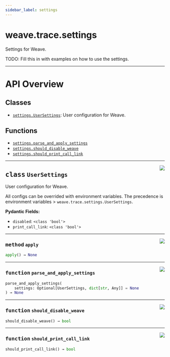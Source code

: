```yaml
---
sidebar_label: settings
---
```

    

# weave.trace.settings

Settings for Weave.

TODO: Fill this in with examples on how to use the settings.


---


# API Overview



## Classes

- [`settings.UserSettings`](#class-usersettings): User configuration for Weave.

## Functions

- [`settings.parse_and_apply_settings`](#function-parse_and_apply_settings)
- [`settings.should_disable_weave`](#function-should_disable_weave)
- [`settings.should_print_call_link`](#function-should_print_call_link)


---


<a href="https://github.com/wandb/weave/blob/master/weave/trace/settings.py#L19"><img align="right" src="https://img.shields.io/badge/-source-cccccc?style=flat-square" /></a>

## <kbd>class</kbd> `UserSettings`
User configuration for Weave. 

All configs can be overrided with environment variables.  The precedence is environment variables > `weave.trace.settings.UserSettings`. 


**Pydantic Fields:**

- `disabled`: `<class 'bool'>`
- `print_call_link`: `<class 'bool'>`
---

<a href="https://github.com/wandb/weave/blob/master/weave/trace/settings.py#L44"><img align="right" src="https://img.shields.io/badge/-source-cccccc?style=flat-square" /></a>

### <kbd>method</kbd> `apply`

```python
apply() → None
```






---

<a href="https://github.com/wandb/weave/blob/master/weave/trace/settings.py#L63"><img align="right" src="https://img.shields.io/badge/-source-cccccc?style=flat-square" /></a>

### <kbd>function</kbd> `parse_and_apply_settings`

```python
parse_and_apply_settings(
    settings: Optional[UserSettings, dict[str, Any]] = None
) → None
```





---

<a href="https://github.com/wandb/weave/blob/master/weave/trace/settings.py#L55"><img align="right" src="https://img.shields.io/badge/-source-cccccc?style=flat-square" /></a>

### <kbd>function</kbd> `should_disable_weave`

```python
should_disable_weave() → bool
```





---

<a href="https://github.com/wandb/weave/blob/master/weave/trace/settings.py#L59"><img align="right" src="https://img.shields.io/badge/-source-cccccc?style=flat-square" /></a>

### <kbd>function</kbd> `should_print_call_link`

```python
should_print_call_link() → bool
```




